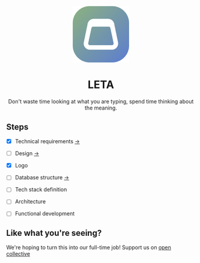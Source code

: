 <p align="center">
  <img width="150" src="./docs/assets/logo.png" />
  <h1 align="center">LETA</h1>
  <p align="center">
    Don't waste time looking at what you are typing, spend time thinking about the meaning.
  </p>
</p>


## Steps

- [x] Technical requirements [->](./docs/tech-requirements.md)
- [ ] Design [->](https://www.figma.com/file/CIx1UK6ndPDBPQL9wDGQA6/leta-design?node-id=0%3A1)
- [x] Logo
- [ ] Database structure [->](./docs/db-structure.md)
- [ ] Tech stack definition
- [ ] Architecture
- [ ] Functional development

 
## Like what you're seeing?

We're hoping to turn this into our full-time job! Support us on [open collective](https://opencollective.com/paragoda)
